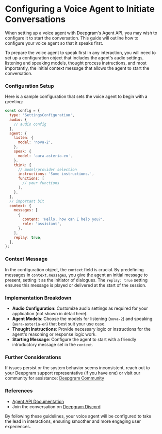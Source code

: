 # Configuring a Voice Agent to Initiate Conversations

When setting up a voice agent with Deepgram's Agent API, you may wish to configure it to start the conversation. This guide will outline how to configure your voice agent so that it speaks first.

To prepare the voice agent to speak first in any interaction, you will need to set up a configuration object that includes the agent's audio settings, listening and speaking models, thought process instructions, and most importantly, the initial context message that allows the agent to start the conversation.

### Configuration Setup

Here is a sample configuration that sets the voice agent to begin with a greeting:

```javascript
const config = {
  type: 'SettingsConfiguration',
  audio: {
    // audio config
  },
  agent: {
    listen: {
      model: 'nova-2',
    },
    speak: {
      model: 'aura-asteria-en',
    },
    think: {
      // model/provider selection
      instructions: 'Some instructions.',
      functions: [
        // your functions
      ],
    },
  },
  // important bit
  context: {
    messages: [
      {
        content: 'Hello, how can I help you?',
        role: 'assistant',
      },
    ],
    replay: true,
  },
};
```

### Context Message
In the configuration object, the `context` field is crucial. By predefining messages in `context.messages`, you give the agent an initial message to present, setting it as the initiator of dialogues. The `replay: true` setting ensures this message is played or delivered at the start of the session.

### Implementation Breakdown
- **Audio Configuration**: Customize audio settings as required for your application (not shown in detail here).
- **Agent Models**: Choose the models for listening (`nova-2`) and speaking (`aura-asteria-en`) that best suit your use case.
- **Thought Instructions**: Provide necessary logic or instructions for the agent's reasoning or response logic work.
- **Starting Message**: Configure the agent to start with a friendly introductory message set in the `context`.

### Further Considerations
If issues persist or the system behavior seems inconsistent, reach out to your Deepgram support representative (if you have one) or visit our community for assistance: [Deepgram Community](https://discord.gg/deepgram)

### References
- [Agent API Documentation](https://developers.deepgram.com/docs/voice-agent)
- Join the conversation on [Deepgram Discord](https://discord.gg/deepgram)

By following these guidelines, your voice agent will be configured to take the lead in interactions, ensuring smoother and more engaging user experiences.